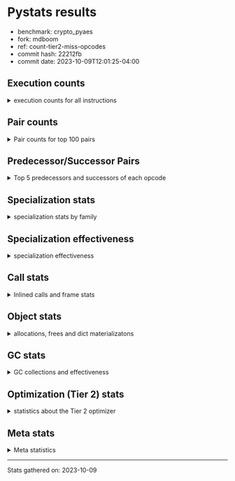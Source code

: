 
# Pystats results

- benchmark: crypto_pyaes
- fork: mdboom
- ref: count-tier2-miss-opcodes
- commit hash: 22212fb
- commit date: 2023-10-09T12:01:25-04:00

## Execution counts

<details>
<summary> execution counts for all instructions </summary>

|Name | Count | Self | Cumulative | Miss ratio | 
|---|---:|---:|---:|---:|
| BINARY_OP | 109,351,840 | 19.4% | 19.4% |  |
| LOAD_FAST | 92,960,580 | 16.5% | 35.8% |  |
| LOAD_CONST | 87,069,660 | 15.4% | 51.3% |  |
| BINARY_SUBSCR_LIST_INT | 73,578,720 | 13.0% | 64.3% |  |
| LOAD_FAST_LOAD_FAST | 36,618,960 | 6.5% | 70.8% |  |
| LOAD_ATTR_NONDESCRIPTOR_WITH_VALUES | 27,633,000 | 4.9% | 75.7% |  |
| BINARY_OP_ADD_INT | 21,582,240 | 3.8% | 79.5% |  |
| STORE_FAST | 15,736,020 | 2.8% | 82.3% |  |
| JUMP_BACKWARD | 12,097,980 | 2.1% | 84.4% |  |
| FOR_ITER_RANGE | 11,407,200 | 2.0% | 86.5% |  |
| LOAD_ATTR_INSTANCE_VALUE | 9,339,600 | 1.7% | 88.1% |  |
| STORE_SUBSCR_LIST_INT | 6,405,600 | 1.1% | 89.3% |  |
| LOAD_GLOBAL_MODULE | 6,044,200 | 1.1% | 90.3% |  |
| LOAD_ATTR_METHOD_NO_DICT | 4,314,000 | 0.8% | 91.1% |  |
| LIST_APPEND | 3,455,280 | 0.6% | 91.7% |  |
| PUSH_NULL | 3,106,980 | 0.6% | 92.3% |  |
| STORE_FAST_STORE_FAST | 2,932,560 | 0.5% | 92.8% |  |
| RESUME_CHECK | 2,761,980 | 0.5% | 93.3% |  |
| CALL_LIST_APPEND | 2,760,960 | 0.5% | 93.7% |  |
| FOR_ITER | 2,760,780 | 0.5% | 94.2% |  |
| UNPACK_SEQUENCE_TWO_TUPLE | 2,760,000 | 0.5% | 94.7% |  |
| RETURN_VALUE | 2,589,060 | 0.5% | 95.2% |  |
| CALL_PY_EXACT_ARGS | 2,588,940 | 0.5% | 95.6% |  |
| LOAD_GLOBAL_BUILTIN | 2,417,220 | 0.4% | 96.1% |  |
| GET_ITER | 2,246,460 | 0.4% | 96.5% |  |
| CALL_BUILTIN_CLASS | 2,246,340 | 0.4% | 96.9% |  |
| POP_JUMP_IF_FALSE | 2,085,060 | 0.4% | 97.2% |  |
| LOAD_ATTR_MODULE | 1,553,800 | 0.3% | 97.5% |  |
| TO_BOOL | 1,553,420 | 0.3% | 97.8% |  |
| CALL_METHOD_DESCRIPTOR_FAST | 1,553,040 | 0.3% | 98.1% |  |
| CALL_METHOD_DESCRIPTOR_NOARGS | 1,553,040 | 0.3% | 98.3% |  |
| CALL_TYPE_1 | 1,553,040 | 0.3% | 98.6% |  |
| BINARY_OP_MULTIPLY_INT | 1,380,600 | 0.2% | 98.9% |  |
| SWAP | 875,160 | 0.2% | 99.0% |  |
| CALL_LEN | 863,640 | 0.2% | 99.2% |  |
| BUILD_LIST | 693,660 | 0.1% | 99.3% |  |
| BINARY_SLICE | 690,840 | 0.1% | 99.4% |  |
| COMPARE_OP_INT | 531,720 | 0.1% | 99.5% |  |
| COPY | 528,480 | 0.1% | 99.6% |  |
| BINARY_OP_SUBTRACT_INT | 355,200 | 0.1% | 99.7% |  |
| POP_TOP | 345,300 | 0.1% | 99.7% |  |
| LOAD_ATTR_METHOD_WITH_VALUES | 345,300 | 0.1% | 99.8% |  |
| LIST_EXTEND | 345,180 | 0.1% | 99.8% |  |
| STORE_ATTR_INSTANCE_VALUE | 173,400 | 0.0% | 99.9% |  |
| LOAD_FAST_AND_CLEAR | 173,280 | 0.0% | 99.9% |  |
| RETURN_CONST | 173,040 | 0.0% | 99.9% |  |
| LOAD_ATTR_PROPERTY | 172,560 | 0.0% | 100.0% |  |
| UNPACK_SEQUENCE_LIST | 172,560 | 0.0% | 100.0% |  |
| STORE_FAST_LOAD_FAST | 1,920 | 0.0% | 100.0% |  |
| EXTENDED_ARG | 1,200 | 0.0% | 100.0% |  |
| JUMP_FORWARD | 1,200 | 0.0% | 100.0% |  |
| CALL | 900 | 0.0% | 100.0% |  |
| BINARY_SUBSCR_TUPLE_INT | 480 | 0.0% | 100.0% |  |
| CALL_BUILTIN_FAST | 480 | 0.0% | 100.0% |  |
| LOAD_ATTR | 320 | 0.0% | 100.0% |  |
| INTERPRETER_EXIT | 240 | 0.0% | 100.0% |  |
| LOAD_GLOBAL | 220 | 0.0% | 100.0% |  |
| LOAD_DEREF | 180 | 0.0% | 100.0% |  |
| EXIT_INIT_CHECK | 120 | 0.0% | 100.0% |  |
| CALL_FUNCTION_EX | 120 | 0.0% | 100.0% |  |
| CONTAINS_OP | 120 | 0.0% | 100.0% |  |
| POP_JUMP_IF_NOT_NONE | 120 | 0.0% | 100.0% |  |
| BINARY_SUBSCR_DICT | 120 | 0.0% | 100.0% |  |
| CALL_ALLOC_AND_ENTER_INIT | 120 | 0.0% | 100.0% |  |
| CALL_ISINSTANCE | 120 | 0.0% | 100.0% |  |
| TO_BOOL_BOOL | 120 | 0.0% | 100.0% |  |
| COMPARE_OP | 80 | 0.0% | 100.0% |  |
| NOP | 60 | 0.0% | 100.0% |  |
| CALL_INTRINSIC_1 | 60 | 0.0% | 100.0% |  |
| COPY_FREE_VARS | 60 | 0.0% | 100.0% |  |
| LOAD_FAST_CHECK | 60 | 0.0% | 100.0% |  |
| BINARY_OP_SUBTRACT_FLOAT | 60 | 0.0% | 100.0% |  |


</details>

## Pair counts

<details>
<summary> Pair counts for top 100 pairs </summary>

|Pair | Count | Self | Cumulative | 
|---|---:|---:|---:|
| LOAD_CONST BINARY_OP | 75,995,640 | 13.5% | 13.5% |
| BINARY_OP BINARY_SUBSCR_LIST_INT | 48,344,160 | 8.6% | 22.0% |
| BINARY_SUBSCR_LIST_INT LOAD_CONST | 30,031,440 | 5.3% | 27.3% |
| LOAD_FAST LOAD_ATTR_NONDESCRIPTOR_WITH_VALUES | 27,633,000 | 4.9% | 32.2% |
| LOAD_ATTR_NONDESCRIPTOR_WITH_VALUES LOAD_FAST_LOAD_FAST | 27,609,600 | 4.9% | 37.1% |
| BINARY_SUBSCR_LIST_INT BINARY_OP | 26,246,880 | 4.7% | 41.8% |
| BINARY_OP LOAD_CONST | 23,486,640 | 4.2% | 45.9% |
| BINARY_OP LOAD_FAST | 20,724,960 | 3.7% | 49.6% |
| LOAD_FAST_LOAD_FAST LOAD_FAST | 20,707,680 | 3.7% | 53.3% |
| BINARY_OP_ADD_INT LOAD_CONST | 20,707,320 | 3.7% | 57.0% |
| LOAD_FAST BINARY_OP_ADD_INT | 20,707,200 | 3.7% | 60.6% |
| BINARY_SUBSCR_LIST_INT LOAD_FAST | 16,601,040 | 2.9% | 63.6% |
| LOAD_FAST BINARY_SUBSCR_LIST_INT | 14,682,360 | 2.6% | 66.2% |
| FOR_ITER_RANGE STORE_FAST | 9,504,180 | 1.7% | 67.9% |
| STORE_FAST LOAD_FAST | 9,335,460 | 1.7% | 69.5% |
| LOAD_FAST LOAD_ATTR_INSTANCE_VALUE | 9,166,920 | 1.6% | 71.1% |
| JUMP_BACKWARD FOR_ITER_RANGE | 9,160,860 | 1.6% | 72.8% |
| LOAD_ATTR_INSTANCE_VALUE LOAD_FAST | 7,435,800 | 1.3% | 74.1% |
| LOAD_FAST_LOAD_FAST BINARY_SUBSCR_LIST_INT | 6,912,960 | 1.2% | 75.3% |
| STORE_SUBSCR_LIST_INT JUMP_BACKWARD | 6,221,160 | 1.1% | 76.4% |
| BINARY_OP LOAD_FAST_LOAD_FAST | 6,212,160 | 1.1% | 77.5% |
| LOAD_FAST_LOAD_FAST STORE_SUBSCR_LIST_INT | 6,212,160 | 1.1% | 78.6% |
| LOAD_FAST LOAD_CONST | 5,573,880 | 1.0% | 79.6% |
| STORE_FAST LOAD_GLOBAL_MODULE | 4,316,040 | 0.8% | 80.3% |
| LOAD_ATTR_METHOD_NO_DICT LOAD_FAST | 4,314,000 | 0.8% | 81.1% |
| BINARY_OP BINARY_OP | 3,484,580 | 0.6% | 81.7% |
| LIST_APPEND JUMP_BACKWARD | 3,455,280 | 0.6% | 82.3% |
| BINARY_OP LIST_APPEND | 3,454,800 | 0.6% | 83.0% |
| LOAD_CONST BINARY_SUBSCR_LIST_INT | 3,451,200 | 0.6% | 83.6% |
| PUSH_NULL LOAD_FAST | 3,106,200 | 0.6% | 84.1% |
| BINARY_OP CALL_LIST_APPEND | 2,760,960 | 0.5% | 84.6% |
| LOAD_FAST LOAD_ATTR_METHOD_NO_DICT | 2,760,960 | 0.5% | 85.1% |
| FOR_ITER UNPACK_SEQUENCE_TWO_TUPLE | 2,760,000 | 0.5% | 85.6% |
| JUMP_BACKWARD FOR_ITER | 2,760,000 | 0.5% | 86.1% |
| LOAD_FAST_LOAD_FAST BINARY_OP | 2,760,000 | 0.5% | 86.6% |
| STORE_FAST_STORE_FAST LOAD_FAST_LOAD_FAST | 2,760,000 | 0.5% | 87.1% |
| UNPACK_SEQUENCE_TWO_TUPLE STORE_FAST_STORE_FAST | 2,760,000 | 0.5% | 87.5% |
| CALL_PY_EXACT_ARGS RESUME_CHECK | 2,588,940 | 0.5% | 88.0% |
| LOAD_GLOBAL_BUILTIN LOAD_FAST | 2,416,980 | 0.4% | 88.4% |
| CALL_BUILTIN_CLASS GET_ITER | 2,246,280 | 0.4% | 88.8% |
| LOAD_GLOBAL_MODULE LOAD_CONST | 2,073,480 | 0.4% | 89.2% |
| GET_ITER FOR_ITER_RANGE | 2,073,300 | 0.4% | 89.6% |
| LOAD_CONST LOAD_CONST | 2,072,040 | 0.4% | 89.9% |
| LOAD_CONST CALL_BUILTIN_CLASS | 2,072,040 | 0.4% | 90.3% |
| CALL_LIST_APPEND LOAD_FAST | 2,070,720 | 0.4% | 90.7% |
| RESUME_CHECK LOAD_GLOBAL_BUILTIN | 1,726,120 | 0.3% | 91.0% |
| LOAD_CONST LOAD_FAST | 1,555,080 | 0.3% | 91.2% |
| LOAD_ATTR_MODULE PUSH_NULL | 1,553,800 | 0.3% | 91.5% |
| LOAD_GLOBAL_MODULE LOAD_ATTR_MODULE | 1,553,700 | 0.3% | 91.8% |
| POP_JUMP_IF_FALSE LOAD_FAST | 1,553,460 | 0.3% | 92.1% |
| LOAD_FAST CALL_PY_EXACT_ARGS | 1,553,360 | 0.3% | 92.3% |
| RETURN_VALUE STORE_FAST | 1,553,280 | 0.3% | 92.6% |
| STORE_FAST JUMP_BACKWARD | 1,553,100 | 0.3% | 92.9% |
| FOR_ITER_RANGE LOAD_GLOBAL_MODULE | 1,553,080 | 0.3% | 93.2% |
| TO_BOOL POP_JUMP_IF_FALSE | 1,553,040 | 0.3% | 93.4% |
| LOAD_FAST PUSH_NULL | 1,553,040 | 0.3% | 93.7% |
| LOAD_FAST TO_BOOL | 1,553,040 | 0.3% | 94.0% |
| LOAD_FAST CALL_METHOD_DESCRIPTOR_FAST | 1,553,040 | 0.3% | 94.3% |
| LOAD_FAST CALL_METHOD_DESCRIPTOR_NOARGS | 1,553,040 | 0.3% | 94.5% |
| LOAD_FAST CALL_TYPE_1 | 1,553,040 | 0.3% | 94.8% |
| CALL_METHOD_DESCRIPTOR_FAST STORE_FAST | 1,553,040 | 0.3% | 95.1% |
| CALL_METHOD_DESCRIPTOR_NOARGS RETURN_VALUE | 1,553,040 | 0.3% | 95.4% |
| CALL_TYPE_1 STORE_FAST | 1,553,040 | 0.3% | 95.6% |
| LOAD_GLOBAL_MODULE LOAD_ATTR_METHOD_NO_DICT | 1,553,040 | 0.3% | 95.9% |
| LOAD_FAST BINARY_OP_MULTIPLY_INT | 1,380,480 | 0.2% | 96.2% |
| BINARY_OP_MULTIPLY_INT LOAD_CONST | 1,380,480 | 0.2% | 96.4% |
| LOAD_CONST BINARY_OP_ADD_INT | 875,040 | 0.2% | 96.6% |
| RESUME_CHECK LOAD_FAST | 862,860 | 0.2% | 96.7% |
| BINARY_SUBSCR_LIST_INT STORE_FAST | 695,760 | 0.1% | 96.8% |
| LOAD_FAST BINARY_OP | 692,180 | 0.1% | 97.0% |
| LOAD_GLOBAL_MODULE LOAD_FAST | 690,840 | 0.1% | 97.1% |
| BINARY_OP_ADD_INT BINARY_SLICE | 690,720 | 0.1% | 97.2% |
| RETURN_VALUE LOAD_FAST | 690,360 | 0.1% | 97.3% |
| BINARY_SLICE CALL_PY_EXACT_ARGS | 690,240 | 0.1% | 97.5% |
| BINARY_OP RETURN_VALUE | 690,240 | 0.1% | 97.6% |
| CALL_LIST_APPEND JUMP_BACKWARD | 690,240 | 0.1% | 97.7% |
| LOAD_ATTR_INSTANCE_VALUE LOAD_CONST | 690,240 | 0.1% | 97.8% |
| COMPARE_OP_INT POP_JUMP_IF_FALSE | 531,600 | 0.1% | 97.9% |
| CALL_LEN LOAD_CONST | 518,160 | 0.1% | 98.0% |
| LOAD_ATTR_INSTANCE_VALUE CALL_LEN | 517,800 | 0.1% | 98.1% |
| LOAD_CONST BINARY_OP_SUBTRACT_INT | 349,920 | 0.1% | 98.2% |
| BUILD_LIST LOAD_CONST | 347,760 | 0.1% | 98.2% |
| LOAD_CONST COMPARE_OP_INT | 346,920 | 0.1% | 98.3% |
| LOAD_FAST CALL_LEN | 345,840 | 0.1% | 98.3% |
| LOAD_FAST COPY | 345,720 | 0.1% | 98.4% |
| LOAD_CONST LIST_EXTEND | 345,120 | 0.1% | 98.5% |
| STORE_FAST BUILD_LIST | 345,120 | 0.1% | 98.5% |
| LOAD_ATTR_INSTANCE_VALUE LOAD_ATTR_METHOD_WITH_VALUES | 345,120 | 0.1% | 98.6% |
| STORE_SUBSCR_LIST_INT LOAD_FAST | 179,160 | 0.0% | 98.6% |
| COPY COPY | 177,960 | 0.0% | 98.7% |
| COPY BINARY_SUBSCR_LIST_INT | 177,960 | 0.0% | 98.7% |
| SWAP SWAP | 177,960 | 0.0% | 98.7% |
| SWAP STORE_SUBSCR_LIST_INT | 177,960 | 0.0% | 98.7% |
| BINARY_OP SWAP | 177,360 | 0.0% | 98.8% |
| POP_JUMP_IF_FALSE JUMP_BACKWARD | 176,040 | 0.0% | 98.8% |
| LOAD_FAST CALL_BUILTIN_CLASS | 174,040 | 0.0% | 98.8% |
| GET_ITER LOAD_FAST_AND_CLEAR | 173,160 | 0.0% | 98.9% |
| BUILD_LIST SWAP | 173,160 | 0.0% | 98.9% |
| LOAD_FAST_AND_CLEAR SWAP | 173,160 | 0.0% | 98.9% |
| SWAP BUILD_LIST | 173,160 | 0.0% | 99.0% |


</details>

## Predecessor/Successor Pairs

<details>
<summary> Top 5 predecessors and successors of each opcode </summary>

### BINARY_SLICE

<details>
<summary> Successors and predecessors for BINARY_SLICE </summary>

|Predecessors | Count | Percentage | 
|---|---:|---:|
| BINARY_OP_ADD_INT | 690,720 | 100.0% |
| LOAD_CONST | 120 | 0.0% |

|Successors | Count | Percentage | 
|---|---:|---:|
| CALL_PY_EXACT_ARGS | 690,240 | 99.9% |
| CALL_BUILTIN_FAST | 480 | 0.1% |
| LOAD_FAST | 120 | 0.0% |


</details>

### CACHE

<details>
<summary> Successors and predecessors for CACHE </summary>

|Successors | Count | Percentage | 
|---|---:|---:|
| RESUME_CHECK | 240 | 100.0% |


</details>

### EXIT_INIT_CHECK

<details>
<summary> Successors and predecessors for EXIT_INIT_CHECK </summary>

|Predecessors | Count | Percentage | 
|---|---:|---:|
| RETURN_CONST | 120 | 100.0% |

|Successors | Count | Percentage | 
|---|---:|---:|
| RETURN_VALUE | 120 | 100.0% |


</details>

### GET_ITER

<details>
<summary> Successors and predecessors for GET_ITER </summary>

|Predecessors | Count | Percentage | 
|---|---:|---:|
| CALL_BUILTIN_CLASS | 2,246,280 | 100.0% |
| CALL | 120 | 0.0% |
| LOAD_FAST | 60 | 0.0% |

|Successors | Count | Percentage | 
|---|---:|---:|
| FOR_ITER_RANGE | 2,073,300 | 92.3% |
| LOAD_FAST_AND_CLEAR | 173,160 | 7.7% |


</details>

### INTERPRETER_EXIT

<details>
<summary> Successors and predecessors for INTERPRETER_EXIT </summary>

|Predecessors | Count | Percentage | 
|---|---:|---:|
| RETURN_CONST | 240 | 100.0% |


</details>

### NOP

<details>
<summary> Successors and predecessors for NOP </summary>

|Predecessors | Count | Percentage | 
|---|---:|---:|
| POP_TOP | 60 | 100.0% |

|Successors | Count | Percentage | 
|---|---:|---:|
| LOAD_DEREF | 60 | 100.0% |


</details>

### POP_TOP

<details>
<summary> Successors and predecessors for POP_TOP </summary>

|Predecessors | Count | Percentage | 
|---|---:|---:|
| RETURN_CONST | 172,680 | 50.0% |
| POP_JUMP_IF_FALSE | 172,560 | 50.0% |
| CALL | 60 | 0.0% |

|Successors | Count | Percentage | 
|---|---:|---:|
| RETURN_CONST | 172,560 | 50.0% |
| LOAD_GLOBAL_BUILTIN | 172,560 | 50.0% |
| LOAD_FAST | 120 | 0.0% |
| NOP | 60 | 0.0% |


</details>

### PUSH_NULL

<details>
<summary> Successors and predecessors for PUSH_NULL </summary>

|Predecessors | Count | Percentage | 
|---|---:|---:|
| LOAD_ATTR_MODULE | 1,553,800 | 50.0% |
| LOAD_FAST | 1,553,040 | 50.0% |
| LOAD_DEREF | 120 | 0.0% |
| LOAD_ATTR | 20 | 0.0% |

|Successors | Count | Percentage | 
|---|---:|---:|
| LOAD_FAST | 3,106,200 | 100.0% |
| LOAD_CONST | 480 | 0.0% |
| CALL | 180 | 0.0% |
| LOAD_GLOBAL_MODULE | 80 | 0.0% |
| LOAD_GLOBAL | 40 | 0.0% |


</details>

### RETURN_VALUE

<details>
<summary> Successors and predecessors for RETURN_VALUE </summary>

|Predecessors | Count | Percentage | 
|---|---:|---:|
| CALL_METHOD_DESCRIPTOR_NOARGS | 1,553,040 | 60.0% |
| BINARY_OP | 690,240 | 26.7% |
| LOAD_FAST | 172,740 | 6.7% |
| LOAD_ATTR_INSTANCE_VALUE | 172,560 | 6.7% |
| RETURN_VALUE | 240 | 0.0% |

|Successors | Count | Percentage | 
|---|---:|---:|
| STORE_FAST | 1,553,280 | 60.0% |
| LOAD_FAST | 690,360 | 26.7% |
| BINARY_OP | 172,560 | 6.7% |
| CALL_PY_EXACT_ARGS | 172,560 | 6.7% |
| RETURN_VALUE | 240 | 0.0% |


</details>

### TO_BOOL

<details>
<summary> Successors and predecessors for TO_BOOL </summary>

|Predecessors | Count | Percentage | 
|---|---:|---:|
| LOAD_FAST | 1,553,040 | 100.0% |
| TO_BOOL | 380 | 0.0% |

|Successors | Count | Percentage | 
|---|---:|---:|
| POP_JUMP_IF_FALSE | 1,553,040 | 100.0% |
| TO_BOOL | 380 | 0.0% |


</details>

### BINARY_OP

<details>
<summary> Successors and predecessors for BINARY_OP </summary>

|Predecessors | Count | Percentage | 
|---|---:|---:|
| LOAD_CONST | 75,995,640 | 69.5% |
| BINARY_SUBSCR_LIST_INT | 26,246,880 | 24.0% |
| BINARY_OP | 3,484,580 | 3.2% |
| LOAD_FAST_LOAD_FAST | 2,760,000 | 2.5% |
| LOAD_FAST | 692,180 | 0.6% |

|Successors | Count | Percentage | 
|---|---:|---:|
| BINARY_SUBSCR_LIST_INT | 48,344,160 | 44.2% |
| LOAD_CONST | 23,486,640 | 21.5% |
| LOAD_FAST | 20,724,960 | 19.0% |
| LOAD_FAST_LOAD_FAST | 6,212,160 | 5.7% |
| BINARY_OP | 3,484,580 | 3.2% |


</details>

### BUILD_LIST

<details>
<summary> Successors and predecessors for BUILD_LIST </summary>

|Predecessors | Count | Percentage | 
|---|---:|---:|
| STORE_FAST | 345,120 | 49.8% |
| SWAP | 173,160 | 25.0% |
| FOR_ITER_RANGE | 172,560 | 24.9% |
| LOAD_CONST | 2,640 | 0.4% |
| STORE_ATTR_INSTANCE_VALUE | 120 | 0.0% |

|Successors | Count | Percentage | 
|---|---:|---:|
| LOAD_CONST | 347,760 | 50.1% |
| SWAP | 173,160 | 25.0% |
| STORE_FAST | 172,560 | 24.9% |
| LOAD_FAST | 120 | 0.0% |
| LOAD_DEREF | 60 | 0.0% |


</details>

### CALL

<details>
<summary> Successors and predecessors for CALL </summary>

|Predecessors | Count | Percentage | 
|---|---:|---:|
| LOAD_GLOBAL_MODULE | 260 | 28.9% |
| PUSH_NULL | 180 | 20.0% |
| LOAD_FAST | 180 | 20.0% |
| CALL | 160 | 17.8% |
| LOAD_ATTR_INSTANCE_VALUE | 120 | 13.3% |

|Successors | Count | Percentage | 
|---|---:|---:|
| STORE_FAST | 300 | 33.3% |
| CALL | 160 | 17.8% |
| GET_ITER | 120 | 13.3% |
| RETURN_VALUE | 120 | 13.3% |
| POP_TOP | 60 | 6.7% |


</details>

### CALL_FUNCTION_EX

<details>
<summary> Successors and predecessors for CALL_FUNCTION_EX </summary>

|Predecessors | Count | Percentage | 
|---|---:|---:|
| CALL_INTRINSIC_1 | 60 | 50.0% |
| LOAD_FAST | 60 | 50.0% |

|Successors | Count | Percentage | 
|---|---:|---:|
| COPY_FREE_VARS | 60 | 50.0% |
| RESUME_CHECK | 60 | 50.0% |


</details>

### CALL_INTRINSIC_1

<details>
<summary> Successors and predecessors for CALL_INTRINSIC_1 </summary>

|Predecessors | Count | Percentage | 
|---|---:|---:|
| LIST_EXTEND | 60 | 100.0% |

|Successors | Count | Percentage | 
|---|---:|---:|
| CALL_FUNCTION_EX | 60 | 100.0% |


</details>

### COMPARE_OP

<details>
<summary> Successors and predecessors for COMPARE_OP </summary>

|Predecessors | Count | Percentage | 
|---|---:|---:|
| LOAD_GLOBAL_MODULE | 60 | 75.0% |
| COMPARE_OP | 20 | 25.0% |

|Successors | Count | Percentage | 
|---|---:|---:|
| POP_JUMP_IF_FALSE | 60 | 75.0% |
| COMPARE_OP | 20 | 25.0% |


</details>

### CONTAINS_OP

<details>
<summary> Successors and predecessors for CONTAINS_OP </summary>

|Predecessors | Count | Percentage | 
|---|---:|---:|
| LOAD_CONST | 120 | 100.0% |

|Successors | Count | Percentage | 
|---|---:|---:|
| POP_JUMP_IF_FALSE | 120 | 100.0% |


</details>

### COPY

<details>
<summary> Successors and predecessors for COPY </summary>

|Predecessors | Count | Percentage | 
|---|---:|---:|
| LOAD_FAST | 345,720 | 65.4% |
| COPY | 177,960 | 33.7% |
| LOAD_FAST_LOAD_FAST | 3,600 | 0.7% |
| LOAD_CONST | 1,200 | 0.2% |

|Successors | Count | Percentage | 
|---|---:|---:|
| COPY | 177,960 | 33.7% |
| BINARY_SUBSCR_LIST_INT | 177,960 | 33.7% |
| LOAD_ATTR_INSTANCE_VALUE | 172,560 | 32.7% |


</details>

### COPY_FREE_VARS

<details>
<summary> Successors and predecessors for COPY_FREE_VARS </summary>

|Predecessors | Count | Percentage | 
|---|---:|---:|
| CALL_FUNCTION_EX | 60 | 100.0% |

|Successors | Count | Percentage | 
|---|---:|---:|
| RESUME_CHECK | 60 | 100.0% |


</details>

### EXTENDED_ARG

<details>
<summary> Successors and predecessors for EXTENDED_ARG </summary>

|Predecessors | Count | Percentage | 
|---|---:|---:|
| POP_JUMP_IF_FALSE | 1,080 | 90.0% |
| COMPARE_OP_INT | 120 | 10.0% |

|Successors | Count | Percentage | 
|---|---:|---:|
| JUMP_BACKWARD | 1,080 | 90.0% |
| POP_JUMP_IF_FALSE | 120 | 10.0% |


</details>

### FOR_ITER

<details>
<summary> Successors and predecessors for FOR_ITER </summary>

|Predecessors | Count | Percentage | 
|---|---:|---:|
| JUMP_BACKWARD | 2,760,000 | 100.0% |
| FOR_ITER | 660 | 0.0% |
| SWAP | 120 | 0.0% |

|Successors | Count | Percentage | 
|---|---:|---:|
| UNPACK_SEQUENCE_TWO_TUPLE | 2,760,000 | 100.0% |
| FOR_ITER | 660 | 0.0% |
| STORE_FAST | 120 | 0.0% |


</details>

### JUMP_BACKWARD

<details>
<summary> Successors and predecessors for JUMP_BACKWARD </summary>

|Predecessors | Count | Percentage | 
|---|---:|---:|
| STORE_SUBSCR_LIST_INT | 6,221,160 | 51.4% |
| LIST_APPEND | 3,455,280 | 28.6% |
| STORE_FAST | 1,553,100 | 12.8% |
| CALL_LIST_APPEND | 690,240 | 5.7% |
| POP_JUMP_IF_FALSE | 176,040 | 1.5% |

|Successors | Count | Percentage | 
|---|---:|---:|
| FOR_ITER_RANGE | 9,160,860 | 75.7% |
| FOR_ITER | 2,760,000 | 22.8% |
| LOAD_FAST | 172,440 | 1.4% |
| LOAD_FAST_LOAD_FAST | 4,680 | 0.0% |


</details>

### JUMP_FORWARD

<details>
<summary> Successors and predecessors for JUMP_FORWARD </summary>

|Predecessors | Count | Percentage | 
|---|---:|---:|
| FOR_ITER_RANGE | 1,200 | 100.0% |

|Successors | Count | Percentage | 
|---|---:|---:|
| LOAD_CONST | 1,200 | 100.0% |


</details>

### LIST_APPEND

<details>
<summary> Successors and predecessors for LIST_APPEND </summary>

|Predecessors | Count | Percentage | 
|---|---:|---:|
| BINARY_OP | 3,454,800 | 100.0% |
| BINARY_SUBSCR_TUPLE_INT | 480 | 0.0% |

|Successors | Count | Percentage | 
|---|---:|---:|
| JUMP_BACKWARD | 3,455,280 | 100.0% |


</details>

### LIST_EXTEND

<details>
<summary> Successors and predecessors for LIST_EXTEND </summary>

|Predecessors | Count | Percentage | 
|---|---:|---:|
| LOAD_CONST | 345,120 | 100.0% |
| LOAD_DEREF | 60 | 0.0% |

|Successors | Count | Percentage | 
|---|---:|---:|
| STORE_FAST | 172,560 | 50.0% |
| UNPACK_SEQUENCE_LIST | 172,560 | 50.0% |
| CALL_INTRINSIC_1 | 60 | 0.0% |


</details>

### LOAD_ATTR

<details>
<summary> Successors and predecessors for LOAD_ATTR </summary>

|Predecessors | Count | Percentage | 
|---|---:|---:|
| LOAD_GLOBAL_MODULE | 220 | 68.8% |
| LOAD_FAST | 60 | 18.8% |
| LOAD_ATTR | 20 | 6.2% |
| LOAD_GLOBAL | 20 | 6.2% |

|Successors | Count | Percentage | 
|---|---:|---:|
| LOAD_FAST_LOAD_FAST | 120 | 37.5% |
| LOAD_ATTR_MODULE | 100 | 31.2% |
| LOAD_ATTR_METHOD_WITH_VALUES | 60 | 18.8% |
| PUSH_NULL | 20 | 6.2% |
| LOAD_ATTR | 20 | 6.2% |


</details>

### LOAD_CONST

<details>
<summary> Successors and predecessors for LOAD_CONST </summary>

|Predecessors | Count | Percentage | 
|---|---:|---:|
| BINARY_SUBSCR_LIST_INT | 30,031,440 | 34.5% |
| BINARY_OP | 23,486,640 | 27.0% |
| BINARY_OP_ADD_INT | 20,707,320 | 23.8% |
| LOAD_FAST | 5,573,880 | 6.4% |
| LOAD_GLOBAL_MODULE | 2,073,480 | 2.4% |

|Successors | Count | Percentage | 
|---|---:|---:|
| BINARY_OP | 75,995,640 | 87.3% |
| BINARY_SUBSCR_LIST_INT | 3,451,200 | 4.0% |
| LOAD_CONST | 2,072,040 | 2.4% |
| CALL_BUILTIN_CLASS | 2,072,040 | 2.4% |
| LOAD_FAST | 1,555,080 | 1.8% |


</details>

### LOAD_DEREF

<details>
<summary> Successors and predecessors for LOAD_DEREF </summary>

|Predecessors | Count | Percentage | 
|---|---:|---:|
| NOP | 60 | 33.3% |
| BUILD_LIST | 60 | 33.3% |
| RESUME_CHECK | 60 | 33.3% |

|Successors | Count | Percentage | 
|---|---:|---:|
| PUSH_NULL | 120 | 66.7% |
| LIST_EXTEND | 60 | 33.3% |


</details>

### LOAD_FAST

<details>
<summary> Successors and predecessors for LOAD_FAST </summary>

|Predecessors | Count | Percentage | 
|---|---:|---:|
| BINARY_OP | 20,724,960 | 22.3% |
| LOAD_FAST_LOAD_FAST | 20,707,680 | 22.3% |
| BINARY_SUBSCR_LIST_INT | 16,601,040 | 17.9% |
| STORE_FAST | 9,335,460 | 10.0% |
| LOAD_ATTR_INSTANCE_VALUE | 7,435,800 | 8.0% |

|Successors | Count | Percentage | 
|---|---:|---:|
| LOAD_ATTR_NONDESCRIPTOR_WITH_VALUES | 27,633,000 | 29.7% |
| BINARY_OP_ADD_INT | 20,707,200 | 22.3% |
| BINARY_SUBSCR_LIST_INT | 14,682,360 | 15.8% |
| LOAD_ATTR_INSTANCE_VALUE | 9,166,920 | 9.9% |
| LOAD_CONST | 5,573,880 | 6.0% |


</details>

### LOAD_FAST_AND_CLEAR

<details>
<summary> Successors and predecessors for LOAD_FAST_AND_CLEAR </summary>

|Predecessors | Count | Percentage | 
|---|---:|---:|
| GET_ITER | 173,160 | 99.9% |
| LOAD_FAST_AND_CLEAR | 120 | 0.1% |

|Successors | Count | Percentage | 
|---|---:|---:|
| SWAP | 173,160 | 99.9% |
| LOAD_FAST_AND_CLEAR | 120 | 0.1% |


</details>

### LOAD_FAST_CHECK

<details>
<summary> Successors and predecessors for LOAD_FAST_CHECK </summary>

|Predecessors | Count | Percentage | 
|---|---:|---:|
| STORE_FAST | 60 | 100.0% |

|Successors | Count | Percentage | 
|---|---:|---:|
| LOAD_GLOBAL_MODULE | 40 | 66.7% |
| LOAD_GLOBAL | 20 | 33.3% |


</details>

### LOAD_FAST_LOAD_FAST

<details>
<summary> Successors and predecessors for LOAD_FAST_LOAD_FAST </summary>

|Predecessors | Count | Percentage | 
|---|---:|---:|
| LOAD_ATTR_NONDESCRIPTOR_WITH_VALUES | 27,609,600 | 75.4% |
| BINARY_OP | 6,212,160 | 17.0% |
| STORE_FAST_STORE_FAST | 2,760,000 | 7.5% |
| STORE_FAST | 10,320 | 0.0% |
| POP_JUMP_IF_FALSE | 7,320 | 0.0% |

|Successors | Count | Percentage | 
|---|---:|---:|
| LOAD_FAST | 20,707,680 | 56.5% |
| BINARY_SUBSCR_LIST_INT | 6,912,960 | 18.9% |
| STORE_SUBSCR_LIST_INT | 6,212,160 | 17.0% |
| BINARY_OP | 2,760,000 | 7.5% |
| COMPARE_OP_INT | 12,120 | 0.0% |


</details>

### LOAD_GLOBAL

<details>
<summary> Successors and predecessors for LOAD_GLOBAL </summary>

|Predecessors | Count | Percentage | 
|---|---:|---:|
| STORE_FAST | 60 | 27.3% |
| PUSH_NULL | 40 | 18.2% |
| RETURN_VALUE | 40 | 18.2% |
| LOAD_FAST_CHECK | 20 | 9.1% |
| FOR_ITER_RANGE | 20 | 9.1% |

|Successors | Count | Percentage | 
|---|---:|---:|
| LOAD_GLOBAL_MODULE | 180 | 81.8% |
| LOAD_ATTR | 20 | 9.1% |
| LOAD_GLOBAL_BUILTIN | 20 | 9.1% |


</details>

### POP_JUMP_IF_FALSE

<details>
<summary> Successors and predecessors for POP_JUMP_IF_FALSE </summary>

|Predecessors | Count | Percentage | 
|---|---:|---:|
| TO_BOOL | 1,553,040 | 74.5% |
| COMPARE_OP_INT | 531,600 | 25.5% |
| CONTAINS_OP | 120 | 0.0% |
| EXTENDED_ARG | 120 | 0.0% |
| TO_BOOL_BOOL | 120 | 0.0% |

|Successors | Count | Percentage | 
|---|---:|---:|
| LOAD_FAST | 1,553,460 | 74.5% |
| JUMP_BACKWARD | 176,040 | 8.4% |
| POP_TOP | 172,560 | 8.3% |
| LOAD_GLOBAL_BUILTIN | 172,560 | 8.3% |
| LOAD_FAST_LOAD_FAST | 7,320 | 0.4% |


</details>

### POP_JUMP_IF_NOT_NONE

<details>
<summary> Successors and predecessors for POP_JUMP_IF_NOT_NONE </summary>

|Predecessors | Count | Percentage | 
|---|---:|---:|
| LOAD_FAST | 120 | 100.0% |

|Successors | Count | Percentage | 
|---|---:|---:|
| LOAD_GLOBAL_MODULE | 120 | 100.0% |


</details>

### RETURN_CONST

<details>
<summary> Successors and predecessors for RETURN_CONST </summary>

|Predecessors | Count | Percentage | 
|---|---:|---:|
| POP_TOP | 172,560 | 99.7% |
| STORE_ATTR_INSTANCE_VALUE | 360 | 0.2% |
| FOR_ITER_RANGE | 120 | 0.1% |

|Successors | Count | Percentage | 
|---|---:|---:|
| POP_TOP | 172,680 | 99.8% |
| INTERPRETER_EXIT | 240 | 0.1% |
| EXIT_INIT_CHECK | 120 | 0.1% |


</details>

### STORE_FAST

<details>
<summary> Successors and predecessors for STORE_FAST </summary>

|Predecessors | Count | Percentage | 
|---|---:|---:|
| FOR_ITER_RANGE | 9,504,180 | 60.4% |
| RETURN_VALUE | 1,553,280 | 9.9% |
| CALL_METHOD_DESCRIPTOR_FAST | 1,553,040 | 9.9% |
| CALL_TYPE_1 | 1,553,040 | 9.9% |
| BINARY_SUBSCR_LIST_INT | 695,760 | 4.4% |

|Successors | Count | Percentage | 
|---|---:|---:|
| LOAD_FAST | 9,335,460 | 59.3% |
| LOAD_GLOBAL_MODULE | 4,316,040 | 27.4% |
| JUMP_BACKWARD | 1,553,100 | 9.9% |
| BUILD_LIST | 345,120 | 2.2% |
| STORE_FAST | 172,920 | 1.1% |


</details>

### STORE_FAST_LOAD_FAST

<details>
<summary> Successors and predecessors for STORE_FAST_LOAD_FAST </summary>

|Predecessors | Count | Percentage | 
|---|---:|---:|
| FOR_ITER_RANGE | 1,920 | 100.0% |

|Successors | Count | Percentage | 
|---|---:|---:|
| LOAD_FAST | 1,920 | 100.0% |


</details>

### STORE_FAST_STORE_FAST

<details>
<summary> Successors and predecessors for STORE_FAST_STORE_FAST </summary>

|Predecessors | Count | Percentage | 
|---|---:|---:|
| UNPACK_SEQUENCE_TWO_TUPLE | 2,760,000 | 94.1% |
| UNPACK_SEQUENCE_LIST | 172,560 | 5.9% |

|Successors | Count | Percentage | 
|---|---:|---:|
| LOAD_FAST_LOAD_FAST | 2,760,000 | 94.1% |
| STORE_FAST | 172,560 | 5.9% |


</details>

### SWAP

<details>
<summary> Successors and predecessors for SWAP </summary>

|Predecessors | Count | Percentage | 
|---|---:|---:|
| SWAP | 177,960 | 20.3% |
| BINARY_OP | 177,360 | 20.3% |
| BUILD_LIST | 173,160 | 19.8% |
| LOAD_FAST_AND_CLEAR | 173,160 | 19.8% |
| BINARY_OP_ADD_INT | 173,160 | 19.8% |

|Successors | Count | Percentage | 
|---|---:|---:|
| SWAP | 177,960 | 20.3% |
| STORE_SUBSCR_LIST_INT | 177,960 | 20.3% |
| BUILD_LIST | 173,160 | 19.8% |
| FOR_ITER_RANGE | 173,040 | 19.8% |
| STORE_ATTR_INSTANCE_VALUE | 172,560 | 19.7% |


</details>

### BINARY_OP_ADD_INT

<details>
<summary> Successors and predecessors for BINARY_OP_ADD_INT </summary>

|Predecessors | Count | Percentage | 
|---|---:|---:|
| LOAD_FAST | 20,707,200 | 95.9% |
| LOAD_CONST | 875,040 | 4.1% |

|Successors | Count | Percentage | 
|---|---:|---:|
| LOAD_CONST | 20,707,320 | 95.9% |
| BINARY_SLICE | 690,720 | 3.2% |
| SWAP | 173,160 | 0.8% |
| STORE_FAST | 10,800 | 0.1% |
| CALL_BUILTIN_CLASS | 240 | 0.0% |


</details>

### BINARY_OP_MULTIPLY_INT

<details>
<summary> Successors and predecessors for BINARY_OP_MULTIPLY_INT </summary>

|Predecessors | Count | Percentage | 
|---|---:|---:|
| LOAD_FAST | 1,380,480 | 100.0% |
| LOAD_CONST | 120 | 0.0% |

|Successors | Count | Percentage | 
|---|---:|---:|
| LOAD_CONST | 1,380,480 | 100.0% |
| STORE_FAST | 120 | 0.0% |


</details>

### BINARY_OP_SUBTRACT_FLOAT

<details>
<summary> Successors and predecessors for BINARY_OP_SUBTRACT_FLOAT </summary>

|Predecessors | Count | Percentage | 
|---|---:|---:|
| LOAD_FAST | 40 | 66.7% |
| BINARY_OP | 20 | 33.3% |

|Successors | Count | Percentage | 
|---|---:|---:|
| STORE_FAST | 60 | 100.0% |


</details>

### BINARY_OP_SUBTRACT_INT

<details>
<summary> Successors and predecessors for BINARY_OP_SUBTRACT_INT </summary>

|Predecessors | Count | Percentage | 
|---|---:|---:|
| LOAD_CONST | 349,920 | 98.5% |
| BINARY_OP | 5,280 | 1.5% |

|Successors | Count | Percentage | 
|---|---:|---:|
| LOAD_CONST | 172,560 | 48.6% |
| STORE_FAST | 172,560 | 48.6% |
| BINARY_SUBSCR_LIST_INT | 10,080 | 2.8% |


</details>

### BINARY_SUBSCR_DICT

<details>
<summary> Successors and predecessors for BINARY_SUBSCR_DICT </summary>

|Predecessors | Count | Percentage | 
|---|---:|---:|
| CALL_LEN | 120 | 100.0% |

|Successors | Count | Percentage | 
|---|---:|---:|
| STORE_FAST | 120 | 100.0% |


</details>

### BINARY_SUBSCR_LIST_INT

<details>
<summary> Successors and predecessors for BINARY_SUBSCR_LIST_INT </summary>

|Predecessors | Count | Percentage | 
|---|---:|---:|
| BINARY_OP | 48,344,160 | 65.7% |
| LOAD_FAST | 14,682,360 | 20.0% |
| LOAD_FAST_LOAD_FAST | 6,912,960 | 9.4% |
| LOAD_CONST | 3,451,200 | 4.7% |
| COPY | 177,960 | 0.2% |

|Successors | Count | Percentage | 
|---|---:|---:|
| LOAD_CONST | 30,031,440 | 40.8% |
| BINARY_OP | 26,246,880 | 35.7% |
| LOAD_FAST | 16,601,040 | 22.6% |
| STORE_FAST | 695,760 | 0.9% |
| LOAD_FAST_LOAD_FAST | 3,600 | 0.0% |


</details>

### BINARY_SUBSCR_TUPLE_INT

<details>
<summary> Successors and predecessors for BINARY_SUBSCR_TUPLE_INT </summary>

|Predecessors | Count | Percentage | 
|---|---:|---:|
| LOAD_CONST | 480 | 100.0% |

|Successors | Count | Percentage | 
|---|---:|---:|
| LIST_APPEND | 480 | 100.0% |


</details>

### CALL_ALLOC_AND_ENTER_INIT

<details>
<summary> Successors and predecessors for CALL_ALLOC_AND_ENTER_INIT </summary>

|Predecessors | Count | Percentage | 
|---|---:|---:|
| LOAD_FAST | 120 | 100.0% |

|Successors | Count | Percentage | 
|---|---:|---:|
| RESUME_CHECK | 120 | 100.0% |


</details>

### CALL_BUILTIN_CLASS

<details>
<summary> Successors and predecessors for CALL_BUILTIN_CLASS </summary>

|Predecessors | Count | Percentage | 
|---|---:|---:|
| LOAD_CONST | 2,072,040 | 92.2% |
| LOAD_FAST | 174,040 | 7.7% |
| BINARY_OP_ADD_INT | 240 | 0.0% |
| CALL | 20 | 0.0% |

|Successors | Count | Percentage | 
|---|---:|---:|
| GET_ITER | 2,246,280 | 100.0% |
| STORE_FAST | 60 | 0.0% |


</details>

### CALL_BUILTIN_FAST

<details>
<summary> Successors and predecessors for CALL_BUILTIN_FAST </summary>

|Predecessors | Count | Percentage | 
|---|---:|---:|
| BINARY_SLICE | 480 | 100.0% |

|Successors | Count | Percentage | 
|---|---:|---:|
| LOAD_CONST | 480 | 100.0% |


</details>

### CALL_ISINSTANCE

<details>
<summary> Successors and predecessors for CALL_ISINSTANCE </summary>

|Predecessors | Count | Percentage | 
|---|---:|---:|
| LOAD_GLOBAL_BUILTIN | 120 | 100.0% |

|Successors | Count | Percentage | 
|---|---:|---:|
| TO_BOOL_BOOL | 120 | 100.0% |


</details>

### CALL_LEN

<details>
<summary> Successors and predecessors for CALL_LEN </summary>

|Predecessors | Count | Percentage | 
|---|---:|---:|
| LOAD_ATTR_INSTANCE_VALUE | 517,800 | 60.0% |
| LOAD_FAST | 345,840 | 40.0% |

|Successors | Count | Percentage | 
|---|---:|---:|
| LOAD_CONST | 518,160 | 60.0% |
| COMPARE_OP_INT | 172,680 | 20.0% |
| LOAD_GLOBAL_BUILTIN | 172,680 | 20.0% |
| BINARY_SUBSCR_DICT | 120 | 0.0% |


</details>

### CALL_LIST_APPEND

<details>
<summary> Successors and predecessors for CALL_LIST_APPEND </summary>

|Predecessors | Count | Percentage | 
|---|---:|---:|
| BINARY_OP | 2,760,960 | 100.0% |

|Successors | Count | Percentage | 
|---|---:|---:|
| LOAD_FAST | 2,070,720 | 75.0% |
| JUMP_BACKWARD | 690,240 | 25.0% |


</details>

### CALL_METHOD_DESCRIPTOR_FAST

<details>
<summary> Successors and predecessors for CALL_METHOD_DESCRIPTOR_FAST </summary>

|Predecessors | Count | Percentage | 
|---|---:|---:|
| LOAD_FAST | 1,553,040 | 100.0% |

|Successors | Count | Percentage | 
|---|---:|---:|
| STORE_FAST | 1,553,040 | 100.0% |


</details>

### CALL_METHOD_DESCRIPTOR_NOARGS

<details>
<summary> Successors and predecessors for CALL_METHOD_DESCRIPTOR_NOARGS </summary>

|Predecessors | Count | Percentage | 
|---|---:|---:|
| LOAD_FAST | 1,553,040 | 100.0% |

|Successors | Count | Percentage | 
|---|---:|---:|
| RETURN_VALUE | 1,553,040 | 100.0% |


</details>

### CALL_PY_EXACT_ARGS

<details>
<summary> Successors and predecessors for CALL_PY_EXACT_ARGS </summary>

|Predecessors | Count | Percentage | 
|---|---:|---:|
| LOAD_FAST | 1,553,360 | 60.0% |
| BINARY_SLICE | 690,240 | 26.7% |
| RETURN_VALUE | 172,560 | 6.7% |
| LOAD_ATTR_METHOD_WITH_VALUES | 172,560 | 6.7% |
| LOAD_FAST_LOAD_FAST | 120 | 0.0% |

|Successors | Count | Percentage | 
|---|---:|---:|
| RESUME_CHECK | 2,588,940 | 100.0% |


</details>

### CALL_TYPE_1

<details>
<summary> Successors and predecessors for CALL_TYPE_1 </summary>

|Predecessors | Count | Percentage | 
|---|---:|---:|
| LOAD_FAST | 1,553,040 | 100.0% |

|Successors | Count | Percentage | 
|---|---:|---:|
| STORE_FAST | 1,553,040 | 100.0% |


</details>

### COMPARE_OP_INT

<details>
<summary> Successors and predecessors for COMPARE_OP_INT </summary>

|Predecessors | Count | Percentage | 
|---|---:|---:|
| LOAD_CONST | 346,920 | 65.2% |
| CALL_LEN | 172,680 | 32.5% |
| LOAD_FAST_LOAD_FAST | 12,120 | 2.3% |

|Successors | Count | Percentage | 
|---|---:|---:|
| POP_JUMP_IF_FALSE | 531,600 | 100.0% |
| EXTENDED_ARG | 120 | 0.0% |


</details>

### FOR_ITER_RANGE

<details>
<summary> Successors and predecessors for FOR_ITER_RANGE </summary>

|Predecessors | Count | Percentage | 
|---|---:|---:|
| JUMP_BACKWARD | 9,160,860 | 80.3% |
| GET_ITER | 2,073,300 | 18.2% |
| SWAP | 173,040 | 1.5% |

|Successors | Count | Percentage | 
|---|---:|---:|
| STORE_FAST | 9,504,180 | 83.3% |
| LOAD_GLOBAL_MODULE | 1,553,080 | 13.6% |
| BUILD_LIST | 172,560 | 1.5% |
| LOAD_FAST | 172,560 | 1.5% |
| STORE_FAST_LOAD_FAST | 1,920 | 0.0% |


</details>

### LOAD_ATTR_INSTANCE_VALUE

<details>
<summary> Successors and predecessors for LOAD_ATTR_INSTANCE_VALUE </summary>

|Predecessors | Count | Percentage | 
|---|---:|---:|
| LOAD_FAST | 9,166,920 | 98.2% |
| COPY | 172,560 | 1.8% |
| LOAD_FAST_LOAD_FAST | 120 | 0.0% |

|Successors | Count | Percentage | 
|---|---:|---:|
| LOAD_FAST | 7,435,800 | 79.6% |
| LOAD_CONST | 690,240 | 7.4% |
| CALL_LEN | 517,800 | 5.5% |
| LOAD_ATTR_METHOD_WITH_VALUES | 345,120 | 3.7% |
| RETURN_VALUE | 172,560 | 1.8% |


</details>

### LOAD_ATTR_METHOD_NO_DICT

<details>
<summary> Successors and predecessors for LOAD_ATTR_METHOD_NO_DICT </summary>

|Predecessors | Count | Percentage | 
|---|---:|---:|
| LOAD_FAST | 2,760,960 | 64.0% |
| LOAD_GLOBAL_MODULE | 1,553,040 | 36.0% |

|Successors | Count | Percentage | 
|---|---:|---:|
| LOAD_FAST | 4,314,000 | 100.0% |


</details>

### LOAD_ATTR_METHOD_WITH_VALUES

<details>
<summary> Successors and predecessors for LOAD_ATTR_METHOD_WITH_VALUES </summary>

|Predecessors | Count | Percentage | 
|---|---:|---:|
| LOAD_ATTR_INSTANCE_VALUE | 345,120 | 99.9% |
| LOAD_FAST | 120 | 0.0% |
| LOAD_ATTR | 60 | 0.0% |

|Successors | Count | Percentage | 
|---|---:|---:|
| LOAD_FAST | 172,680 | 50.0% |
| CALL_PY_EXACT_ARGS | 172,560 | 50.0% |
| LOAD_GLOBAL_MODULE | 40 | 0.0% |
| LOAD_GLOBAL | 20 | 0.0% |


</details>

### LOAD_ATTR_MODULE

<details>
<summary> Successors and predecessors for LOAD_ATTR_MODULE </summary>

|Predecessors | Count | Percentage | 
|---|---:|---:|
| LOAD_GLOBAL_MODULE | 1,553,700 | 100.0% |
| LOAD_ATTR | 100 | 0.0% |

|Successors | Count | Percentage | 
|---|---:|---:|
| PUSH_NULL | 1,553,800 | 100.0% |


</details>

### LOAD_ATTR_NONDESCRIPTOR_WITH_VALUES

<details>
<summary> Successors and predecessors for LOAD_ATTR_NONDESCRIPTOR_WITH_VALUES </summary>

|Predecessors | Count | Percentage | 
|---|---:|---:|
| LOAD_FAST | 27,633,000 | 100.0% |

|Successors | Count | Percentage | 
|---|---:|---:|
| LOAD_FAST_LOAD_FAST | 27,609,600 | 99.9% |
| LOAD_FAST | 23,280 | 0.1% |
| LOAD_GLOBAL_BUILTIN | 120 | 0.0% |


</details>

### LOAD_ATTR_PROPERTY

<details>
<summary> Successors and predecessors for LOAD_ATTR_PROPERTY </summary>

|Predecessors | Count | Percentage | 
|---|---:|---:|
| LOAD_ATTR_INSTANCE_VALUE | 172,560 | 100.0% |

|Successors | Count | Percentage | 
|---|---:|---:|
| RESUME_CHECK | 172,560 | 100.0% |


</details>

### LOAD_GLOBAL_BUILTIN

<details>
<summary> Successors and predecessors for LOAD_GLOBAL_BUILTIN </summary>

|Predecessors | Count | Percentage | 
|---|---:|---:|
| RESUME_CHECK | 1,726,120 | 71.4% |
| CALL_LEN | 172,680 | 7.1% |
| POP_TOP | 172,560 | 7.1% |
| POP_JUMP_IF_FALSE | 172,560 | 7.1% |
| LOAD_GLOBAL_MODULE | 172,560 | 7.1% |

|Successors | Count | Percentage | 
|---|---:|---:|
| LOAD_FAST | 2,416,980 | 100.0% |
| LOAD_FAST_LOAD_FAST | 120 | 0.0% |
| CALL_ISINSTANCE | 120 | 0.0% |


</details>

### LOAD_GLOBAL_MODULE

<details>
<summary> Successors and predecessors for LOAD_GLOBAL_MODULE </summary>

|Predecessors | Count | Percentage | 
|---|---:|---:|
| STORE_FAST | 4,316,040 | 71.4% |
| FOR_ITER_RANGE | 1,553,080 | 25.7% |
| RESUME_CHECK | 172,920 | 2.9% |
| POP_JUMP_IF_FALSE | 1,440 | 0.0% |
| STORE_ATTR_INSTANCE_VALUE | 240 | 0.0% |

|Successors | Count | Percentage | 
|---|---:|---:|
| LOAD_CONST | 2,073,480 | 34.3% |
| LOAD_ATTR_MODULE | 1,553,700 | 25.7% |
| LOAD_ATTR_METHOD_NO_DICT | 1,553,040 | 25.7% |
| LOAD_FAST | 690,840 | 11.4% |
| LOAD_GLOBAL_BUILTIN | 172,560 | 2.9% |


</details>

### RESUME_CHECK

<details>
<summary> Successors and predecessors for RESUME_CHECK </summary>

|Predecessors | Count | Percentage | 
|---|---:|---:|
| CALL_PY_EXACT_ARGS | 2,588,940 | 93.7% |
| LOAD_ATTR_PROPERTY | 172,560 | 6.2% |
| CACHE | 240 | 0.0% |
| CALL_ALLOC_AND_ENTER_INIT | 120 | 0.0% |
| CALL_FUNCTION_EX | 60 | 0.0% |

|Successors | Count | Percentage | 
|---|---:|---:|
| LOAD_GLOBAL_BUILTIN | 1,726,120 | 62.5% |
| LOAD_FAST | 862,860 | 31.2% |
| LOAD_GLOBAL_MODULE | 172,920 | 6.3% |
| LOAD_DEREF | 60 | 0.0% |
| LOAD_GLOBAL | 20 | 0.0% |


</details>

### STORE_ATTR_INSTANCE_VALUE

<details>
<summary> Successors and predecessors for STORE_ATTR_INSTANCE_VALUE </summary>

|Predecessors | Count | Percentage | 
|---|---:|---:|
| SWAP | 172,560 | 99.5% |
| LOAD_FAST | 720 | 0.4% |
| LOAD_FAST_LOAD_FAST | 120 | 0.1% |

|Successors | Count | Percentage | 
|---|---:|---:|
| LOAD_FAST | 172,680 | 99.6% |
| RETURN_CONST | 360 | 0.2% |
| LOAD_GLOBAL_MODULE | 240 | 0.1% |
| BUILD_LIST | 120 | 0.1% |


</details>

### STORE_SUBSCR_LIST_INT

<details>
<summary> Successors and predecessors for STORE_SUBSCR_LIST_INT </summary>

|Predecessors | Count | Percentage | 
|---|---:|---:|
| LOAD_FAST_LOAD_FAST | 6,212,160 | 97.0% |
| SWAP | 177,960 | 2.8% |
| BINARY_OP | 10,560 | 0.2% |
| LOAD_FAST | 4,920 | 0.1% |

|Successors | Count | Percentage | 
|---|---:|---:|
| JUMP_BACKWARD | 6,221,160 | 97.1% |
| LOAD_FAST | 179,160 | 2.8% |
| LOAD_FAST_LOAD_FAST | 5,280 | 0.1% |


</details>

### TO_BOOL_BOOL

<details>
<summary> Successors and predecessors for TO_BOOL_BOOL </summary>

|Predecessors | Count | Percentage | 
|---|---:|---:|
| CALL_ISINSTANCE | 120 | 100.0% |

|Successors | Count | Percentage | 
|---|---:|---:|
| POP_JUMP_IF_FALSE | 120 | 100.0% |


</details>

### UNPACK_SEQUENCE_LIST

<details>
<summary> Successors and predecessors for UNPACK_SEQUENCE_LIST </summary>

|Predecessors | Count | Percentage | 
|---|---:|---:|
| LIST_EXTEND | 172,560 | 100.0% |

|Successors | Count | Percentage | 
|---|---:|---:|
| STORE_FAST_STORE_FAST | 172,560 | 100.0% |


</details>

### UNPACK_SEQUENCE_TWO_TUPLE

<details>
<summary> Successors and predecessors for UNPACK_SEQUENCE_TWO_TUPLE </summary>

|Predecessors | Count | Percentage | 
|---|---:|---:|
| FOR_ITER | 2,760,000 | 100.0% |

|Successors | Count | Percentage | 
|---|---:|---:|
| STORE_FAST_STORE_FAST | 2,760,000 | 100.0% |


</details>


</details>

## Specialization stats

<details>
<summary> specialization stats by family </summary>

### BINARY_OP

<details>
<summary> specialization stats for BINARY_OP family </summary>

|Kind | Count | Ratio | 
|---|---:|---:|
|     deferred | 109,323,240 | 82.4% |
|          hit | 23,318,100 | 17.6% |

| | Count | Ratio | 
|---|---:|---:|
| Success | 20 | 0.1% |
| Failure | 28,580 | 99.9% |

|Failure kind | Count | Ratio | 
|---|---:|---:|
| xor | 7,980 | 27.9% |
| and int | 7,840 | 27.4% |
| rshift | 5,920 | 20.7% |
| remainder | 5,300 | 18.5% |
| lshift | 700 | 2.4% |
| or | 540 | 1.9% |
| floor divide | 180 | 0.6% |
| multiply different types | 80 | 0.3% |
| add other | 40 | 0.1% |


</details>

### BINARY_SLICE

<details>
<summary> specialization stats for BINARY_SLICE family </summary>


</details>

### BINARY_SUBSCR

<details>
<summary> specialization stats for BINARY_SUBSCR family </summary>

|Kind | Count | Ratio | 
|---|---:|---:|
|          hit | 73,579,320 | 100.0% |


</details>

### CALL

<details>
<summary> specialization stats for CALL family </summary>

|Kind | Count | Ratio | 
|---|---:|---:|
|     deferred | 660 | 0.0% |
|          hit | 13,119,720 | 100.0% |

| | Count | Ratio | 
|---|---:|---:|
| Success | 80 | 33.3% |
| Failure | 160 | 66.7% |

|Failure kind | Count | Ratio | 
|---|---:|---:|
| wrong number arguments | 60 | 37.5% |
| cfunc noargs | 60 | 37.5% |
| class no vectorcall | 40 | 25.0% |


</details>

### COMPARE_OP

<details>
<summary> specialization stats for COMPARE_OP family </summary>

|Kind | Count | Ratio | 
|---|---:|---:|
|     deferred | 60 | 0.0% |
|          hit | 531,720 | 100.0% |

| | Count | Ratio | 
|---|---:|---:|
| Success | 0 | 0.0% |
| Failure | 20 | 100.0% |

|Failure kind | Count | Ratio | 
|---|---:|---:|
| bytes | 20 | 100.0% |


</details>

### FOR_ITER

<details>
<summary> specialization stats for FOR_ITER family </summary>

|Kind | Count | Ratio | 
|---|---:|---:|
|     deferred | 2,760,120 | 19.5% |
|          hit | 11,407,200 | 80.5% |

| | Count | Ratio | 
|---|---:|---:|
| Success | 0 | 0.0% |
| Failure | 660 | 100.0% |

|Failure kind | Count | Ratio | 
|---|---:|---:|
| zip | 660 | 100.0% |


</details>

### JUMP_BACKWARD

<details>
<summary> specialization stats for JUMP_BACKWARD family </summary>


</details>

### LOAD_ATTR

<details>
<summary> specialization stats for LOAD_ATTR family </summary>

|Kind | Count | Ratio | 
|---|---:|---:|
|     deferred | 140 | 0.0% |
|          hit | 43,358,260 | 100.0% |

| | Count | Ratio | 
|---|---:|---:|
| Success | 160 | 88.9% |
| Failure | 20 | 11.1% |

|Failure kind | Count | Ratio | 
|---|---:|---:|
| metaclass attribute | 20 | 100.0% |


</details>

### LOAD_GLOBAL

<details>
<summary> specialization stats for LOAD_GLOBAL family </summary>

|Kind | Count | Ratio | 
|---|---:|---:|
|     deferred | 20 | 0.0% |
|          hit | 8,461,420 | 100.0% |

| | Count | Ratio | 
|---|---:|---:|
| Success | 200 | 100.0% |
| Failure | 0 | 0.0% |


</details>

### POP_JUMP_IF_FALSE

<details>
<summary> specialization stats for POP_JUMP_IF_FALSE family </summary>


</details>

### POP_JUMP_IF_NOT_NONE

<details>
<summary> specialization stats for POP_JUMP_IF_NOT_NONE family </summary>


</details>

### STORE_ATTR

<details>
<summary> specialization stats for STORE_ATTR family </summary>

|Kind | Count | Ratio | 
|---|---:|---:|
|          hit | 173,400 | 100.0% |


</details>

### STORE_SUBSCR

<details>
<summary> specialization stats for STORE_SUBSCR family </summary>

|Kind | Count | Ratio | 
|---|---:|---:|
|          hit | 6,405,600 | 100.0% |


</details>

### TO_BOOL

<details>
<summary> specialization stats for TO_BOOL family </summary>

|Kind | Count | Ratio | 
|---|---:|---:|
|     deferred | 1,553,040 | 100.0% |
|          hit | 120 | 0.0% |

| | Count | Ratio | 
|---|---:|---:|
| Success | 0 | 0.0% |
| Failure | 380 | 100.0% |

|Failure kind | Count | Ratio | 
|---|---:|---:|
| other | 380 | 100.0% |


</details>

### UNPACK_SEQUENCE

<details>
<summary> specialization stats for UNPACK_SEQUENCE family </summary>

|Kind | Count | Ratio | 
|---|---:|---:|
|          hit | 2,932,560 | 100.0% |


</details>


</details>

## Specialization effectiveness

<details>
<summary> specialization effectiveness </summary>

|Instructions | Count | Ratio | 
|---|---:|---:|
| Basic | 249,855,000 | 44.3% |
| Not specialized | 128,541,560 | 22.8% |
| Specialized | 186,049,400 | 33.0% |

### Deferred by instruction

<details>
<summary> deferred by instruction </summary>

|Name | Count | Ratio | 
|---|---:|---:|
| BINARY_OP | 109,323,240 | 96.2% |
| FOR_ITER | 2,760,120 | 2.4% |
| TO_BOOL | 1,553,040 | 1.4% |
| CALL | 660 | 0.0% |
| LOAD_ATTR | 140 | 0.0% |
| COMPARE_OP | 60 | 0.0% |
| LOAD_GLOBAL | 20 | 0.0% |
| BINARY_SLICE | 0 | 0.0% |
| STORE_SLICE | 0 | 0.0% |
| CACHE | 0 | 0.0% |


</details>

### Misses by instruction

<details>
<summary> misses by instruction </summary>


</details>


</details>

## Call stats

<details>
<summary> Inlined calls and frame stats </summary>

| | Count | Ratio | 
|---|---:|---:|
| Calls to PyEval_EvalDefault | 240 | 0.0% |
| Calls to Python functions inlined | 2,761,740 | 100.0% |
| Calls via PyEval_EvalFrame (total) | 240 | 0.0% |
| Calls via PyEval_EvalFrame (vector) | 240 | 0.0% |
| Calls via PyEval_EvalFrame (generator) | 0 | 0.0% |
| Calls via PyEval_EvalFrame (legacy) | 0 | 0.0% |
| Calls via PyEval_EvalFrame (function vectorcall) | 240 | 0.0% |
| Calls via PyEval_EvalFrame (build class) | 0 | 0.0% |
| Calls via PyEval_EvalFrame (slot) | 0 | 0.0% |
| Calls via PyEval_EvalFrame (function ex) | 120 | 0.0% |
| Calls via PyEval_EvalFrame (api) | 0 | 0.0% |
| Calls via PyEval_EvalFrame (method) | 0 | 0.0% |
| Frame objects created | 0 | 0.0% |
| Frames pushed | 2,762,100 | 100.0% |


</details>

## Object stats

<details>
<summary> allocations, frees and dict materializatons </summary>

| | Count | Ratio | 
|---|---:|---:|
| Allocations from freelist | 2,940,940 | 3.9% |
| Frees to freelist | 2,940,900 |  |
| Allocations | 72,883,400 | 96.1% |
| Allocations to 512 bytes | 72,883,280 | 96.1% |
| Allocations to 4 kbytes | 0 | 0.0% |
| Allocations over 4 kbytes | 120 | 0.0% |
| Frees | 73,229,100 |  |
| New values | 240 |  |
| Interpreter increfs | 207,170,440 | 78.9% |
| Interpreter decrefs | 267,701,640 | 79.6% |
| Increfs | 55,388,681 | 21.1% |
| Decrefs | 68,778,261 | 20.4% |
| Materialize dict (on request) | 0 | 0.0% |
| Materialize dict (new key) | 0 | 0.0% |
| Materialize dict (too big) | 0 | 0.0% |
| Materialize dict (str subclass) | 0 | 0.0% |
| Dematerialize dict | 0 | 0.0% |
| Method cache hits | 79 |  |
| Method cache misses | 1 |  |
| Method cache collisions | 1 |  |
| Method cache dunder hits | 680 |  |
| Method cache dunder misses | 0 |  |


</details>

## GC stats

<details>
<summary> GC collections and effectiveness </summary>

|Generation | Collections | Objects collected | Object visits | 
|---:|---:|---:|---:|
| 0 | 0 | 0 | 0 |
| 1 | 0 | 0 | 0 |
| 2 | 0 | 0 | 0 |


</details>

## Optimization (Tier 2) stats

<details>
<summary> statistics about the Tier 2 optimizer </summary>

| | Count | Ratio | 
|---|---:|---:|
| Optimization attempts | 0 |  |
| Traces created | 0 |  |
| Traces executed | 0 |  |
| Uops executed | 0 |  |
| Trace stack overflow | 0 |  |
| Trace stack underflow | 0 |  |
| Trace too long | 0 |  |
| Trace too short | 0 |  |
| Inner loop found | 0 |  |
| Recursive call | 0 |  |

### Trace length histogram

<details>
<summary> trace length histogram </summary>

|Range | Count | Ratio | 
|---|---:|---:|
| <= 1 | 0 |  |


</details>

### Optimized trace length histogram

<details>
<summary> optimized trace length histogram </summary>

|Range | Count | Ratio | 
|---|---:|---:|
| <= 1 | 0 |  |


</details>

### Trace run length histogram

<details>
<summary> trace run length histogram </summary>

|Range | Count | Ratio | 
|---|---:|---:|
| <= 1 | 0 |  |


</details>

### Uop execution stats

<details>
<summary> uop execution stats </summary>


</details>

### Unsupported opcodes

<details>
<summary> unsupported opcodes </summary>


</details>


</details>

## Meta stats

<details>
<summary> Meta statistics </summary>

| | Count | 
|---|---:|
| Number of data files | 20 |


</details>

---
Stats gathered on: 2023-10-09
